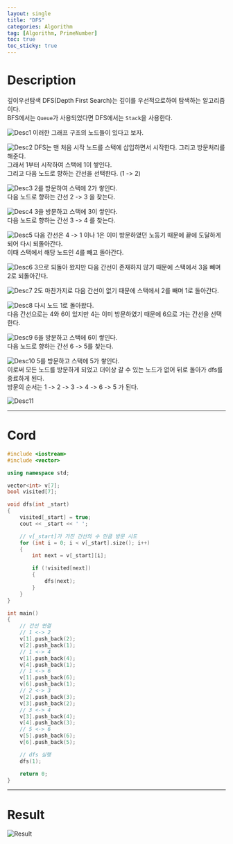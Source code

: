 ```yaml
---
layout: single
title: "DFS"
categories: Algorithm
tag: [Algorithm, PrimeNumber]
toc: true
toc_sticky: true
---
```


# Description
깊이우선탐색 DFS(Depth First Search)는 깊이를 우선적으로하여 탐색하는 알고리즘이다.  
BFS에서는 `Queue`가 사용되었다면 DFS에서는 `Stack`을 사용한다.  

![Desc1](https://user-images.githubusercontent.com/97664446/184185522-4890557c-d960-44ec-837c-ad82ea549284.PNG)
이러한 그래프 구조의 노드들이 있다고 보자.  

![Desc2](https://user-images.githubusercontent.com/97664446/184185530-1fdf5cc6-e0dc-4498-9a53-1cedaa443df4.PNG)
DFS는 맨 처음 시작 노드를 스택에 삽입하면서 시작한다. 그리고 방문처리를 해준다.  
그래서 1부터 시작하여 스택에 1이 쌓인다.  
그리고 다음 노드로 향하는 간선을 선택한다.  (1 -> 2)

![Desc3](https://user-images.githubusercontent.com/97664446/184185535-2679cbc1-d501-426e-aa42-8e68b7c46d2f.PNG)
2를 방문하여 스택에 2가 쌓인다.  
다음 노드로 향하는 간선 2 -> 3 을 찾는다.  

![Desc4](https://user-images.githubusercontent.com/97664446/184185538-6dbae8b9-2f70-48b7-a046-549995db7e65.PNG)
3을 방문하고 스택에 3이 쌓인다.  
다음 노드로 향하는 간선 3 -> 4 를 찾는다.  

![Desc5](https://user-images.githubusercontent.com/97664446/184185543-6d29813c-14b3-4604-9586-20678d95912c.PNG)
다음 간선은 4 -> 1 이나 1은 이미 방문하였던 노등기 때문에 끝에 도달하게되어 다시 되돌아간다.  
이때 스택에서 해당 노드인 4를 빼고 돌아간다.  

![Desc6](https://user-images.githubusercontent.com/97664446/184185549-03baf93c-d60e-47c3-b09a-51f7485b7fbf.PNG)
3으로 되돌아 왔지만 다음 간선이 존재하지 않기 때문에 스택에서 3을 빼며 2로 되돌아간다.  

![Desc7](https://user-images.githubusercontent.com/97664446/184185552-e74ba34d-0d77-424d-8d47-effc3de087c4.PNG)
2도 마찬가지로 다음 간선이 없기 때문에 스택에서 2를 빼며 1로 돌아간다.  

![Desc8](https://user-images.githubusercontent.com/97664446/184185554-025c65ea-5512-4d6e-9f22-a2ac3a281a7b.PNG)
다시 노드 1로 돌아왔다.  
다음 간선으로는 4와 6이 있지만 4는 이미 방문하였기 때문에 6으로 가는 간선을 선택한다.   

![Desc9](https://user-images.githubusercontent.com/97664446/184185560-b21c24ba-b930-4f40-a391-261fc4b813b1.PNG)
6을 방문하고 스택에 6이 쌓인다.  
다음 노드로 향하는 간선 6 -> 5를 찾는다.  

![Desc10](https://user-images.githubusercontent.com/97664446/184185565-bf02dd3a-d66a-42fc-ba32-3d84f7d1967f.PNG)
5를 방문하고 스택에 5가 쌓인다.  
이로써 모든 노드를 방문하게 되었고 더이상 갈 수 있는 노드가 없어 뒤로 돌아가 dfs를 종료하게 된다.  
방문의 순서는 1 -> 2 -> 3 -> 4 -> 6 -> 5 가 된다.

![Desc11](https://user-images.githubusercontent.com/97664446/184185571-202dc533-a86e-4cae-aa99-5333092bc0ba.PNG)

***

# Cord
```c++
#include <iostream>
#include <vector>

using namespace std;

vector<int> v[7];
bool visited[7];

void dfs(int _start)
{
	visited[_start] = true;
	cout << _start << ' ';

	// v[_start]가 가진 간선의 수 만큼 방문 시도 
	for (int i = 0; i < v[_start].size(); i++)
	{
		int next = v[_start][i];

		if (!visited[next])
		{
			dfs(next);
		}
	}
}

int main()
{
	// 간선 연결
	// 1 <-> 2
	v[1].push_back(2);
	v[2].push_back(1);
	// 1 <-> 4
	v[1].push_back(4);
	v[4].push_back(1);
	// 1 <-> 6
	v[1].push_back(6);
	v[6].push_back(1);
	// 2 <-> 3
	v[2].push_back(3);
	v[3].push_back(2);
	// 3 <-> 4
	v[3].push_back(4);
	v[4].push_back(3);
	// 5 <-> 6
	v[5].push_back(6);
	v[6].push_back(5);

    // dfs 실행
	dfs(1);

	return 0;
}

```

***

# Result
![Result](https://user-images.githubusercontent.com/97664446/184185575-e531d0cd-f667-413c-b7c5-fddec4062fdc.PNG)